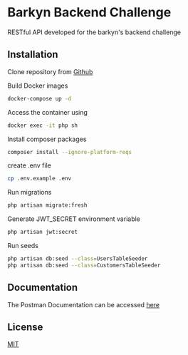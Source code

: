 # Barkyn Backend Challenge

RESTful API developed for the barkyn's backend challenge
## Installation

Clone repository from [Github](https://github.com/Hallysonjp/barkyn-challenge)


Build Docker images 
```bash
docker-compose up -d
```

Access the container using
```bash
docker exec -it php sh
```
Install composer packages
```bash
composer install --ignore-platform-reqs
```

create .env file
```bash
cp .env.example .env
```

Run migrations
```bash
php artisan migrate:fresh
```
Generate JWT_SECRET environment variable
```bash
php artisan jwt:secret
```
Run seeds
```bash
php artisan db:seed --class=UsersTableSeeder
php artisan db:seed --class=CustomersTableSeeder
```


## Documentation
The Postman Documentation can be accessed [here](https://documenter.getpostman.com/view/2659081/Uyr5oeeH)

## License
[MIT](https://choosealicense.com/licenses/mit/)
